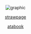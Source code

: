 <div align="center">
<img src=https://github.com/user-attachments/assets/676adecd-2eaf-4def-b097-e021c54df41f" alt="graphic" />
</div>

<p align="center"><a
href="https://taphphillia.straw.page/"

strawpage

<p align="center"><a
href="https://labsenct.atabook.org"

atabook

